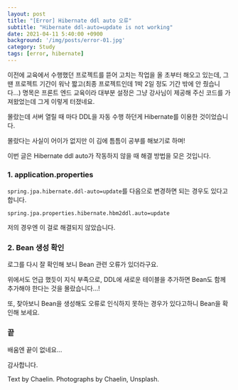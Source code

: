 ```yaml
---
layout: post
title: "[Error] Hibernate ddl auto 오류"
subtitle: "Hibernate ddl-auto=update is not working"
date: 2021-04-11 5:40:00 +0900
background: '/img/posts/error-01.jpg'
category: Study
tags: [error, hibernate]
---
```

이전에 교육에서 수행했던 프로젝트를 뜯어 고치는 작업을 올 초부터 해오고 있는데, 그 땐 프로젝트 기간이 워낙 짧고(최종 프로젝트인데 1박 2일 정도 기간 밖에 안 줬습니다...) 명목은 프론트 엔드 교육이라 대부분 설정은 그냥 강사님이 제공해 주신 코드를 가져왔었는데 그게 이렇게 터졌네요.

몰랐는데 서버 열릴 때 마다 DDL을 자동 수행 하던게 Hibernate를 이용한 것이었습니다.

몰랐다는 사실이 어이가 없지만 이 김에 틈틈이 공부를 해보기로 하며! 

이번 글은 Hibernate ddl auto가 작동하지 않을 때 해결 방법을 모은 것입니다.

### 1. application.properties
```spring.jpa.hibernate.ddl-auto=update```를 다음으로 변경하면 되는 경우도 있다고 합니다.

```
spring.jpa.properties.hibernate.hbm2ddl.auto=update
```

저의 경우엔 이 걸로 해결되지 않았습니다.


### 2. Bean 생성 확인
로그를 다시 잘 확인해 보니 Bean 관련 오류가 있더라구요.

위에서도 언급 했듯이 지식 부족으로, DDL에 새로운 테이블을 추가하면 Bean도 함께 추가해야 한다는 것을 몰랐습니다...!

또, 찾아보니 Bean을 생성해도 오류로 인식하지 못하는 경우가 있다고하니 Bean을 확인해 보세요.

### 끝
배움엔 끝이 없네요...

감사합니다.

<p class = "placeholder">Text by Chaelin. Photographs by Chaelin, Unsplash.</p>